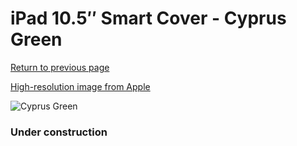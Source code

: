 # iPad 10.5″ Smart Cover - Cyprus Green

[Return to previous page](/ipad_pro105)

[High-resolution image from Apple](https://store.storeimages.cdn-apple.com/8756/as-images.apple.com/is/MGYR3?wid=4500&hei=4500&fmt=png)

<div style="width: 384px"><img src="/everypreview/MGYR3.png" alt="Cyprus Green"></div>

### Under construction
